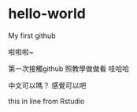 # hello-world
My first github

啦啦啦~

第一次接觸github
照教學做做看
哇哈哈

中文可以嗎？
感覺可以吧

this in line from Rstudio